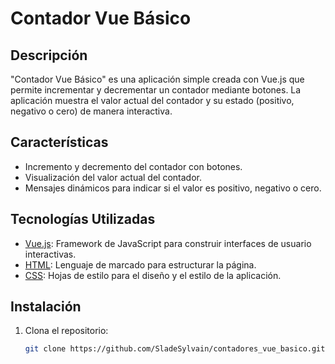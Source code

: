 # Contador Vue Básico

## Descripción

"Contador Vue Básico" es una aplicación simple creada con Vue.js que permite incrementar y decrementar un contador mediante botones. La aplicación muestra el valor actual del contador y su estado (positivo, negativo o cero) de manera interactiva.

## Características

- Incremento y decremento del contador con botones.
- Visualización del valor actual del contador.
- Mensajes dinámicos para indicar si el valor es positivo, negativo o cero.

## Tecnologías Utilizadas

- [Vue.js](https://vuejs.org/): Framework de JavaScript para construir interfaces de usuario interactivas.
- [HTML](https://developer.mozilla.org/es/docs/Web/HTML): Lenguaje de marcado para estructurar la página.
- [CSS](https://developer.mozilla.org/es/docs/Web/CSS): Hojas de estilo para el diseño y el estilo de la aplicación.

## Instalación

1. Clona el repositorio:

   ```bash
   git clone https://github.com/SladeSylvain/contadores_vue_basico.git
